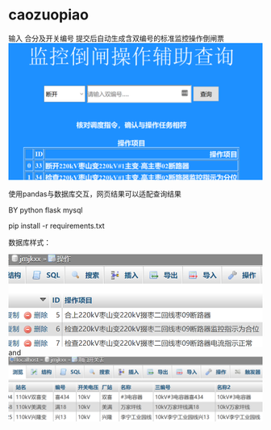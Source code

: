 # caozuopiao

输入 合分及开关编号 提交后自动生成含双编号的标准监控操作倒闸票
![image](https://raw.githubusercontent.com/lewoking/caozuopiao/master/static/index.png)

使用pandas与数据库交互，网页结果可以适配查询结果

BY python flask mysql 

pip install -r requirements.txt

数据库样式：

![image](https://raw.githubusercontent.com/lewoking/caozuopiao/master/static/caozuo.png)
and
![image](https://raw.githubusercontent.com/lewoking/caozuopiao/master/static/breaklist.png)
